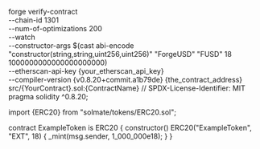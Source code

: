 forge verify-contract \
    --chain-id 1301 \
    --num-of-optimizations 200 \
    --watch \
    --constructor-args $(cast abi-encode "constructor(string,string,uint256,uint256)" "ForgeUSD" "FUSD" 18 1000000000000000000000) \
    --etherscan-api-key {your_etherscan_api_key} \
    --compiler-version {v0.8.20+commit.a1b79de}
    {the_contract_address} \
    src/{YourContract}.sol:{ContractName}
    // SPDX-License-Identifier: MIT
pragma solidity ^0.8.20;
 
import {ERC20} from "solmate/tokens/ERC20.sol";
 
contract ExampleToken is ERC20 {
    constructor() ERC20("ExampleToken", "EXT", 18) {
        _mint(msg.sender, 1_000_000e18);
    }
}
